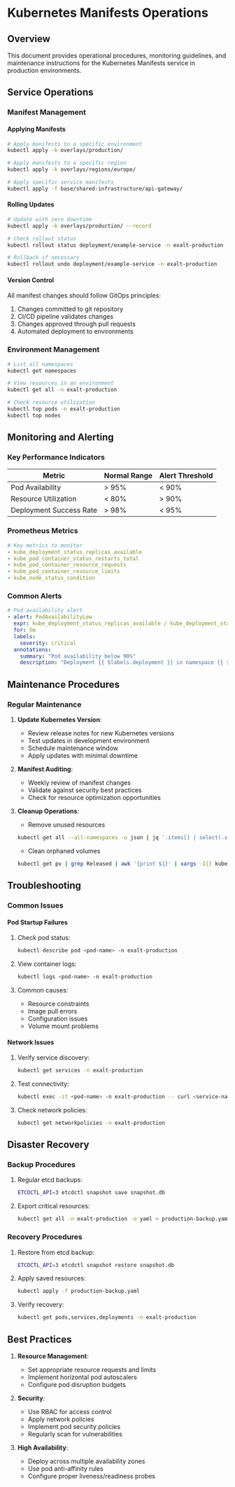 # Kubernetes Manifests Operations

## Overview

This document provides operational procedures, monitoring guidelines, and maintenance instructions for the Kubernetes Manifests service in production environments.

## Service Operations

### Manifest Management

#### Applying Manifests

```bash
# Apply manifests to a specific environment
kubectl apply -k overlays/production/

# Apply manifests to a specific region
kubectl apply -k overlays/regions/europe/

# Apply specific service manifests
kubectl apply -f base/shared-infrastructure/api-gateway/
```

#### Rolling Updates

```bash
# Update with zero downtime
kubectl apply -k overlays/production/ --record

# Check rollout status
kubectl rollout status deployment/example-service -n exalt-production

# Rollback if necessary
kubectl rollout undo deployment/example-service -n exalt-production
```

#### Version Control

All manifest changes should follow GitOps principles:
1. Changes committed to git repository
2. CI/CD pipeline validates changes
3. Changes approved through pull requests
4. Automated deployment to environments

### Environment Management

```bash
# List all namespaces
kubectl get namespaces

# View resources in an environment
kubectl get all -n exalt-production

# Check resource utilization
kubectl top pods -n exalt-production
kubectl top nodes
```

## Monitoring and Alerting

### Key Performance Indicators

| Metric | Normal Range | Alert Threshold |
|--------|--------------|-----------------|
| Pod Availability | > 95% | < 90% |
| Resource Utilization | < 80% | > 90% |
| Deployment Success Rate | > 98% | < 95% |

### Prometheus Metrics

```yaml
# Key metrics to monitor
- kube_deployment_status_replicas_available
- kube_pod_container_status_restarts_total
- kube_pod_container_resource_requests
- kube_pod_container_resource_limits
- kube_node_status_condition
```

### Common Alerts

```yaml
# Pod availability alert
- alert: PodAvailabilityLow
  expr: kube_deployment_status_replicas_available / kube_deployment_status_replicas < 0.9
  for: 5m
  labels:
    severity: critical
  annotations:
    summary: "Pod availability below 90%"
    description: "Deployment {{ $labels.deployment }} in namespace {{ $labels.namespace }} has less than 90% of pods available"
```

## Maintenance Procedures

### Regular Maintenance

1. **Update Kubernetes Version**:
   - Review release notes for new Kubernetes versions
   - Test updates in development environment
   - Schedule maintenance window
   - Apply updates with minimal downtime

2. **Manifest Auditing**:
   - Weekly review of manifest changes
   - Validate against security best practices
   - Check for resource optimization opportunities

3. **Cleanup Operations**:
   - Remove unused resources
   ```bash
   kubectl get all --all-namespaces -o json | jq '.items[] | select(.status.phase=="Failed" or .status.phase=="Succeeded") | "kubectl delete \(.kind) \(.metadata.name) -n \(.metadata.namespace)"' | xargs -n 1 bash -c
   ```
   
   - Clean orphaned volumes
   ```bash
   kubectl get pv | grep Released | awk '{print $1}' | xargs -I{} kubectl delete pv {}
   ```

## Troubleshooting

### Common Issues

#### Pod Startup Failures

1. Check pod status:
   ```bash
   kubectl describe pod <pod-name> -n exalt-production
   ```

2. View container logs:
   ```bash
   kubectl logs <pod-name> -n exalt-production
   ```

3. Common causes:
   - Resource constraints
   - Image pull errors
   - Configuration issues
   - Volume mount problems

#### Network Issues

1. Verify service discovery:
   ```bash
   kubectl get services -n exalt-production
   ```

2. Test connectivity:
   ```bash
   kubectl exec -it <pod-name> -n exalt-production -- curl <service-name>
   ```

3. Check network policies:
   ```bash
   kubectl get networkpolicies -n exalt-production
   ```

## Disaster Recovery

### Backup Procedures

1. Regular etcd backups:
   ```bash
   ETCDCTL_API=3 etcdctl snapshot save snapshot.db
   ```

2. Export critical resources:
   ```bash
   kubectl get all -n exalt-production -o yaml > production-backup.yaml
   ```

### Recovery Procedures

1. Restore from etcd backup:
   ```bash
   ETCDCTL_API=3 etcdctl snapshot restore snapshot.db
   ```

2. Apply saved resources:
   ```bash
   kubectl apply -f production-backup.yaml
   ```

3. Verify recovery:
   ```bash
   kubectl get pods,services,deployments -n exalt-production
   ```

## Best Practices

1. **Resource Management**:
   - Set appropriate resource requests and limits
   - Implement horizontal pod autoscalers
   - Configure pod disruption budgets

2. **Security**:
   - Use RBAC for access control
   - Apply network policies
   - Implement pod security policies
   - Regularly scan for vulnerabilities

3. **High Availability**:
   - Deploy across multiple availability zones
   - Use pod anti-affinity rules
   - Configure proper liveness/readiness probes
